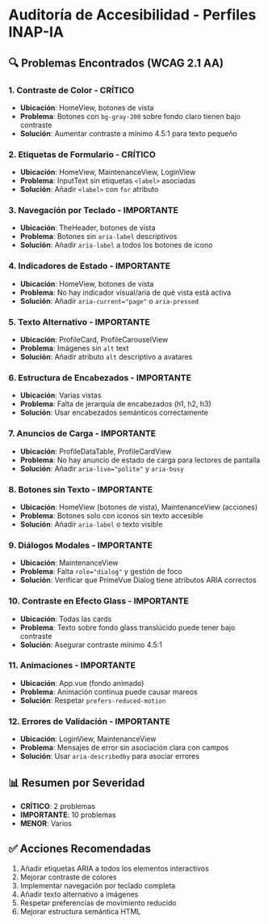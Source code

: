 # Auditoría de Accesibilidad - Perfiles INAP-IA

## 🔍 Problemas Encontrados (WCAG 2.1 AA)

### 1. **Contraste de Color - CRÍTICO**

- **Ubicación**: HomeView, botones de vista
- **Problema**: Botones con `bg-gray-200` sobre fondo claro tienen bajo contraste
- **Solución**: Aumentar contraste a mínimo 4.5:1 para texto pequeño

### 2. **Etiquetas de Formulario - CRÍTICO**

- **Ubicación**: HomeView, MaintenanceView, LoginView
- **Problema**: InputText sin etiquetas `<label>` asociadas
- **Solución**: Añadir `<label>` con `for` atributo

### 3. **Navegación por Teclado - IMPORTANTE**

- **Ubicación**: TheHeader, botones de vista
- **Problema**: Botones sin `aria-label` descriptivos
- **Solución**: Añadir `aria-label` a todos los botones de icono

### 4. **Indicadores de Estado - IMPORTANTE**

- **Ubicación**: HomeView, botones de vista
- **Problema**: No hay indicador visual/aria de qué vista está activa
- **Solución**: Añadir `aria-current="page"` o `aria-pressed`

### 5. **Texto Alternativo - IMPORTANTE**

- **Ubicación**: ProfileCard, ProfileCarouselView
- **Problema**: Imágenes sin `alt` text
- **Solución**: Añadir atributo `alt` descriptivo a avatares

### 6. **Estructura de Encabezados - IMPORTANTE**

- **Ubicación**: Varias vistas
- **Problema**: Falta de jerarquía de encabezados (h1, h2, h3)
- **Solución**: Usar encabezados semánticos correctamente

### 7. **Anuncios de Carga - IMPORTANTE**

- **Ubicación**: ProfileDataTable, ProfileCardView
- **Problema**: No hay anuncio de estado de carga para lectores de pantalla
- **Solución**: Añadir `aria-live="polite"` y `aria-busy`

### 8. **Botones sin Texto - IMPORTANTE**

- **Ubicación**: HomeView (botones de vista), MaintenanceView (acciones)
- **Problema**: Botones solo con iconos sin texto accesible
- **Solución**: Añadir `aria-label` o texto visible

### 9. **Diálogos Modales - IMPORTANTE**

- **Ubicación**: MaintenanceView
- **Problema**: Falta `role="dialog"` y gestión de foco
- **Solución**: Verificar que PrimeVue Dialog tiene atributos ARIA correctos

### 10. **Contraste en Efecto Glass - IMPORTANTE**

- **Ubicación**: Todas las cards
- **Problema**: Texto sobre fondo glass translúcido puede tener bajo contraste
- **Solución**: Asegurar contraste mínimo 4.5:1

### 11. **Animaciones - IMPORTANTE**

- **Ubicación**: App.vue (fondo animado)
- **Problema**: Animación continua puede causar mareos
- **Solución**: Respetar `prefers-reduced-motion`

### 12. **Errores de Validación - IMPORTANTE**

- **Ubicación**: LoginView, MaintenanceView
- **Problema**: Mensajes de error sin asociación clara con campos
- **Solución**: Usar `aria-describedby` para asociar errores

## 📊 Resumen por Severidad

- **CRÍTICO**: 2 problemas
- **IMPORTANTE**: 10 problemas
- **MENOR**: Varios

## ✅ Acciones Recomendadas

1. Añadir etiquetas ARIA a todos los elementos interactivos
2. Mejorar contraste de colores
3. Implementar navegación por teclado completa
4. Añadir texto alternativo a imágenes
5. Respetar preferencias de movimiento reducido
6. Mejorar estructura semántica HTML

